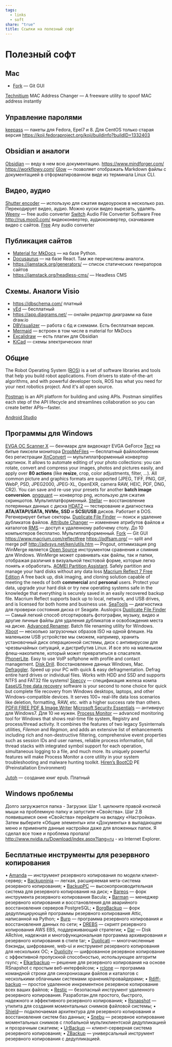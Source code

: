 ```yaml
---
tags:
  - links
  - soft
share: "true"
title: Ссылки на полезный софт
---
```


# Полезный софт
## Mac
- [Fork](https://git-fork.com/) — Git GUI

[Technitium](https://technitium.com/tmac/) MAC Address Changer — A freeware utility to spoof MAC address instantly
## Управление паролями
[keepass](https://koji.fedoraproject.org/koji/packageinfo?packageID=18549)  — пакеты для Fedora, Epel7 и 8. Для CentOS только старая версия https://koji.fedoraproject.org/koji/buildinfo?buildID=1332403
## Obsidian и аналоги
[Obsidian](https://obsidian.md/download) — веду в нем всю документацию.
https://www.mindforger.com/
https://workflowy.com/
[Glow](https://github.com/charmbracelet/glow) — позволяет отображать Markdown файлы с документацией в отформатированном виде из терминала Linux CLI.
## Видео, аудио
[Shutter encoder](https://www.shutterencoder.com/en/) — использую для сжатия видеоуроков в несколько раз. Перекодирует видео, аудио. Можно куски видео вырезать, удалять.
[Weeny](http://www.weenysoft.com/free-audio-converter.html) — free audio converter
[Switch](http://www.nch.com.au/switch/index.html) Audio File Converter Software Free 
http://rus.moo0.com/  видеоконвертер, аудиоконвертер, скачивание видео с сайтов.
[Free](https://any-audio-converter.com/products-freeware.php) Any audio converter

## Публикация сайтов
- [Material for MkDocs](https://squidfunk.github.io/mkdocs-material/) — на базе Python.
- [Docusaurus](https://docusaurus.io/docs) — на базе React. Там же перечислены аналоги.
- https://jamstack.org/generators/ — список статических генераторов сайтов
- https://jamstack.org/headless-cms/ — Headless CMS
##  Схемы. Аналоги Visio
- https://dbschema.com/  платный
- [yEd](https://www.yworks.com/downloads#yEd) — бесплатный
- https://app.diagrams.net/  — онлайн редактор диаграмм на базе draw.io
- [DBVisualizer](https://www.dbvis.com/) — работа с бд и схемами. Есть бесплатная версия.
- [Mermaid](https://mermaid.js.org/) — встроен в том числе в material for MkDocs
- [Excalidraw](https://excalidraw.com/) — есть плагин для Obsidian
- [KiCad](https://www.kicad.org/) — схемы электрических плат

## Общие
The Robot Operating System ([ROS](https://www.ros.org/)) is a set of software libraries and tools that help you build robot applications. From drivers to state-of-the-art algorithms, and with powerful developer tools, ROS has what you need for your next robotics project. And it's all open source.

[Postman](https://www.postman.com/) is an API platform for building and using APIs. Postman simplifies each step of the API lifecycle and streamlines collaboration so you can create better APIs—faster.

[Android Studio](https://developer.android.com/studio)
## Программы для Windows
[EVGA OC Scanner X](https://www.evga.com/ocscanner/) — бенчмарк для видеокарт EVGA GeForce
[Тест](https://jasonfarrell.com/misc/deadpixeltest.php) на битые пиксели монитора
[DropMeFiles](https://dropmefiles.com/) — бесплатный файлообменник без регистрации
[XnConvert](https://www.xnview.com/en/xnconvert/#downloads) — мультиплатформенный конвертор картинок. It allows to automate editing of your photo collections: you can rotate, convert and compress your images, photos and pictures easily, and apply over **80 actions** (like **resize**, crop, color adjustments, filter, ...). All common picture and graphics formats are supported (JPEG, TIFF, PNG, GIF, WebP, PSD, JPEG2000, JPEG-XL, OpenEXR, camera RAW, HEIC, PDF, DNG, CR2). You can save and re-use your presets for another **batch image conversion**.
[pngquant](https://pngquant.org/) — конвертор png, использую для сжатия скриншотов. Мультиплатформенный.
[Stellar](https://www.stellarinfo.com/) — восстановление потерянных данных с диска
[HDAT2](https://www.hdat2.com/) — тестирование и диагностика **ATA/ATAPI/SATA, NVMe, SSD** и **SCSI/USB** дисков. Работает в DOS. Регенерирует битые секторы.
[Duplicate File Finder](https://www.auslogics.com/ru/software/duplicate-file-finder/) — поиск и удаление дубликатов файлов.
[Attribute Changer](https://www.petges.lu/) — изменение атрибутов файлов и каталогов
[RMS](https://rmansys.ru/files/) — доступ к удаленному рабочему столу. До 10 компьютеров бесплатно. Мультиплатформенный.
[Fork](https://git-fork.com/) — Git GUI
https://www.macrium.com/reflectfree
https://pdfsam.org/  — split and merge pdf
http://advsys.net/ken/utils.htm — Pngout, оптимизация png
WinMerge является [Open Source](https://winmerge.org/source-code/) инструментом сравнения и слияния для Windows. WinMerge может сравнивать как файлы, так и папки, отображая различия в визуальной текстовой форме, которые легко понять и обработать.
[AOMEI Partition Assistant](https://www.aomeitech.com/aomei-partition-assistant.html). Safely partition and manage your hard disks without any data loss
[Macrium Reflect 7 Free Edition](https://www.macrium.com/reflectfree) A free back up, disk imaging, and cloning solution capable of meeting the needs of both **commercial** and **personal** users. Protect your data, upgrade your hard disk or try new operating systems safe in the knowledge that everything is securely saved in an easily recovered backup file. Macrium Reflect supports back up to local, network, and USB drives, and is licensed for both home and business use.
[SeaTools](https://www.seagate.com/ru/ru/support/downloads/seatools/#downloads) — диагностика для проверки состояния диска от Seagate.
Auslogics [Duplicate File Finder](https://www.auslogics.com/ru/software/duplicate-file-finder/?mode=desktop) — Самый легкий способ отсортировать фотографии, музыку, видео и другие личные файлы для удаления дубликатов и освобождения места на диске.
[Advanced Renamer](https://www.advancedrenamer.com/). Batch file renaming utility for Windows.
[Xboot](https://xboot.ru.uptodown.com/windows) —  несколько загрузочных образов ISO на одной флешке. На маленьком USB устройстве мы сможем, например, хранить установочный диск операционной системы, диск с антивирусом для чрезвычайных ситуаций, и дистрибутив Linux. И все это на маленьком флеш-накопителе, который может превратиться в спасателя.
[PhonerLite](http://phonerlite.de/download_en.htm). Easy to use VoIP softphone with profile and contact management.
[Disk Drill](https://www.cleverfiles.com/ru/data-recovery-software.html). Восстановлеине данных Windows, Mac.
[Defraggler](https://www.ccleaner.com/defraggler). Speed up your PC with quick & easy defragmentation. Defrag entire hard drives or individual files. Works with HDD and SSD and supports NTFS and FAT32 file systems!
[Speccy](https://www.ccleaner.com/speccy/download) — спецификация железа компа
[EaseUS free data recovery](https://www.easeus.com/datarecoverywizard/free-data-recovery-software.htm) software is your second to none choice for quick but complete file recovery from Windows desktops, laptops, and other Windows-compatible devices. It serves 100+ real-life data loss scenarios like deletion, formatting, RAW, etc. with a higher success rate than others.
[PDFill FREE PDF & Image Writer](https://www.pdfill.com/freewriter.html)
[Microsoft Security Essentials](https://www.microsoft.com/ru-ru/download/details.aspx?id=5201)  — антивирус для Windows7. Для 10 не нужен.
[Process Monitor](https://docs.microsoft.com/en-us/sysinternals/downloads/procmon) — advanced monitoring tool for Windows that shows real-time file system, Registry and process/thread activity. It combines the features of two legacy Sysinternals utilities, _Filemon_ and _Regmon_, and adds an extensive list of enhancements including rich and non-destructive filtering, comprehensive event properties such as session IDs and user names, reliable process information, full thread stacks with integrated symbol support for each operation, simultaneous logging to a file, and much more. Its uniquely powerful features will make Process Monitor a core utility in your system troubleshooting and malware hunting toolkit.
[Hiren’s BootCD](https://www.hirensbootcd.org/) PE (Preinstallation Environment)

[Jutoh](http://www.jutoh.com/) — создание книг epub. Платный

## Windows проблемы
Долго загружается папка - Загрузки:
Шаг 1. щелкните правой кнопкой мыши на проблемную папку и запустите «Свойства».
Шаг 2.В появившемся окне «Свойства» перейдите на вкладку «Настройка». Затем выберите «Общие элементы» или «Документы» в выпадающем меню и примените данные настройки даже для вложенных папок. Я сделал все тоже и проблема пропала!
http://www.nvidia.ru/Download/index.aspx?lang=ru - из Internet Explorer.

## Бесплатные инструменты для резервного копирования
•  [Amanda](http://www.amanda.org/) — инструмент резервного копирования по модели клиент-сервер;
•  [Backupninja](https://0xacab.org/liberate/backupninja)  — легкая, расширяемая мета-система резервного копирования;
•  [BackupPC](https://backuppc.github.io/backuppc/) — высокопроизводительная система для резервного копирования на диск;
•  [Bareos](http://www.bareos.org/en/) — форк инструмента резервного копирования Bacula;
•  [Barman](http://www.pgbarman.org/) — менеджер резервного копирования и восстановления для аварийного восстановления серверов PostgreSQL;
•  [BorgBackup](https://github.com/borgbackup/borg)  — форк дедуплицирующей программы резервного копирования Attic, написанной на Python;
•  [Burp](http://burp.grke.org/) — программа резервного копирования и восстановления данных по сети;
•  [DREBS](https://github.com/dojo4/drebs) — скрипт резервного копирования AWS EBS, поддерживающий стратегии;
•  [Dar](http://dar.linux.free.fr/) — Disk ARchive, надежная и многофункциональная программа архивирования и резервного копирования в стиле tar;
•  [Duplicati](http://www.duplicati.com/)  — многочисленные бэкэнды, шифрование, web-ui и инструмент резервного копирования для нескольких ОС;
•  [Duplicity](https://duplicity.gitlab.io/) — шифрованное резервное копирование с эффективной пропускной способностью, использующее алгоритм rsync;
•  [Elkarbackup](https://github.com/elkarbackup/elkarbackup) — решение для резервного копирования на основе RSnapshot с простым веб-интерфейсом;
•  [rclone](https://rclone.org/) — программа командной строки для синхронизации файлов и каталогов с несколькими облачными системами хранения/провайдерами;
•  [Rdiff-backup](http://www.nongnu.org/rdiff-backup/) — простое удаленное инкрементное резервное копирование всех ваших файлов;
•  [Restic](https://restic.net/) — безопасный инструмент удаленного резервного копирования. Разработан для простого, быстрого, надежного и эффективного резервного копирования;
•  [Rsnapshot](http://rsnapshot.org/)  — утилита для создания моментальных снимков файловой системы;
•  [Shield](https://github.com/starkandwayne/shield)— подключаемая архитектура для резервного копирования и восстановления систем баз данных;
•  [Snebu](http://www.snebu.com/)  — резервное копирование моментальных снимков с глобальной мультиклиентской дедупликацией и прозрачным сжатием;
•  [UrBackup](http://www.urbackup.org/) — клиент-серверная система резервного копирования;
•  [ZBackup](http://zbackup.org/) — универсальный инструмент резервного копирования с дедупликацией.
